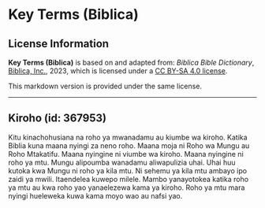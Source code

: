 # Key Terms (Biblica)

## License Information

**Key Terms (Biblica)** is based on and adapted from: _Biblica Bible Dictionary_, [Biblica, Inc.](https://www.biblica.com/), 2023, which is licensed under a [CC BY-SA 4.0 license](https://creativecommons.org/licenses/by-sa/4.0/legalcode.en).

This markdown version is provided under the same license.



--------------------------------

## Kiroho (id: 367953)

Kitu kinachohusiana na roho ya mwanadamu au kiumbe wa kiroho. Katika Biblia kuna maana nyingi za neno roho. Maana moja ni Roho wa Mungu au Roho Mtakatifu. Maana nyingine ni viumbe wa kiroho. Maana nyingine ni roho ya mtu. Mungu alipoumba wanadamu aliwapulizia uhai. Uhai huu kutoka kwa Mungu ni roho ya kila mtu. Ni sehemu ya kila mtu ambayo ipo zaidi ya mwili. Itaendelea kuwepo milele. Mambo yanayotokea katika roho ya mtu au kwa roho yao yanaelezewa kama ya kiroho. Roho ya mtu mara nyingi hueleweka kuwa kama moyo wao au nafsi yao.


